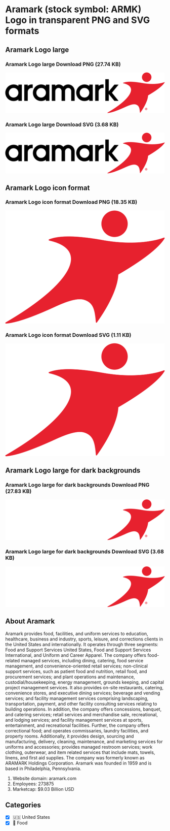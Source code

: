 # Aramark (stock symbol: ARMK) Logo in transparent PNG and SVG formats

## Aramark Logo large

### Aramark Logo large Download PNG (27.74 KB)

![Aramark Logo large Download PNG (27.74 KB)](/img/orig/ARMK_BIG-aa8762b6.png)

### Aramark Logo large Download SVG (3.68 KB)

![Aramark Logo large Download SVG (3.68 KB)](/img/orig/ARMK_BIG-1fdabcc7.svg)

## Aramark Logo icon format

### Aramark Logo icon format Download PNG (18.35 KB)

![Aramark Logo icon format Download PNG (18.35 KB)](/img/orig/ARMK-26fa0881.png)

### Aramark Logo icon format Download SVG (1.11 KB)

![Aramark Logo icon format Download SVG (1.11 KB)](/img/orig/ARMK-7a216fbe.svg)

## Aramark Logo large for dark backgrounds

### Aramark Logo large for dark backgrounds Download PNG (27.83 KB)

![Aramark Logo large for dark backgrounds Download PNG (27.83 KB)](/img/orig/ARMK_BIG.D-bbd95785.png)

### Aramark Logo large for dark backgrounds Download SVG (3.68 KB)

![Aramark Logo large for dark backgrounds Download SVG (3.68 KB)](/img/orig/ARMK_BIG.D-0266375e.svg)

## About Aramark

Aramark provides food, facilities, and uniform services to education, healthcare, business and industry, sports, leisure, and corrections clients in the United States and internationally. It operates through three segments: Food and Support Services United States, Food and Support Services International, and Uniform and Career Apparel. The company offers food-related managed services, including dining, catering, food service management, and convenience-oriented retail services; non-clinical support services, such as patient food and nutrition, retail food, and procurement services; and plant operations and maintenance, custodial/housekeeping, energy management, grounds keeping, and capital project management services. It also provides on-site restaurants, catering, convenience stores, and executive dining services; beverage and vending services; and facility management services comprising landscaping, transportation, payment, and other facility consulting services relating to building operations. In addition, the company offers concessions, banquet, and catering services; retail services and merchandise sale, recreational, and lodging services; and facility management services at sports, entertainment, and recreational facilities. Further, the company offers correctional food; and operates commissaries, laundry facilities, and property rooms. Additionally, it provides design, sourcing and manufacturing, delivery, cleaning, maintenance, and marketing services for uniforms and accessories; provides managed restroom services; work clothing, outerwear, and item related services that include mats, towels, linens, and first aid supplies. The company was formerly known as ARAMARK Holdings Corporation. Aramark was founded in 1959 and is based in Philadelphia, Pennsylvania.

1. Website domain: aramark.com
2. Employees: 273875
3. Marketcap: $9.03 Billion USD


## Categories
- [x] 🇺🇸 United States
- [x] 🍴 Food

